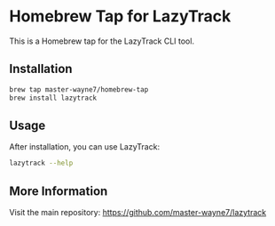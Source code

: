 # Homebrew Tap for LazyTrack

This is a Homebrew tap for the LazyTrack CLI tool.

## Installation

```bash
brew tap master-wayne7/homebrew-tap
brew install lazytrack
```

## Usage

After installation, you can use LazyTrack:

```bash
lazytrack --help
```

## More Information

Visit the main repository: https://github.com/master-wayne7/lazytrack 